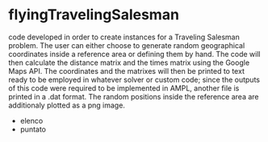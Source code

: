 # flyingTravelingSalesman
code developed in order to create instances for a Traveling Salesman problem.
The user can either choose to generate random geographical coordinates inside a reference area or defining them by hand. The code will then calculate the distance matrix and the times matrix using the Google Maps API. The coordinates and the matrixes will then be printed to text ready to be employed in whatever solver or custom code; since the outputs of this code were required to be implemented in AMPL, another file is printed in a .dat format. The random positions inside the reference area are additionaly plotted as a png image.
- elenco
- puntato
